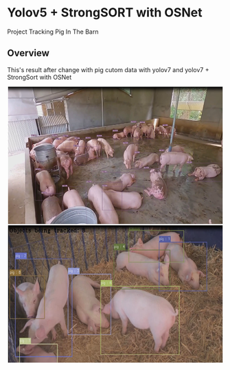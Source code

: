 # Yolov5 + StrongSORT with OSNet
Project Tracking Pig  In The Barn



## Overview
This's result after change with pig cutom data with yolov7 and yolov7 + StrongSort with OSNet
<div align="center">
<p>
<img src="Result-Obj-Tracking/pig_1.png" width="500" height=320  />
<img src="Result-Obj-Tracking/pig_2.png"  width="500" height=320/> 
</p>
</div>

